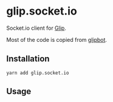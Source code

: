 # glip.socket.io

Socket.io client for [Glip](https://glip.com).

Most of the code is copied from [glipbot](https://github.com/jstrinko/glipbot).


## Installation

```
yarn add glip.socket.io
```


## Usage
